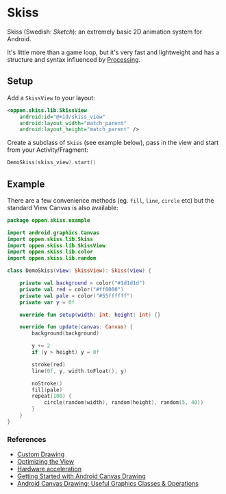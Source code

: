 # Skiss
Skiss (Swedish: _Sketch_): an extremely basic 2D animation system for Android.  

It's little more than a game loop, but it's very fast and lightweight and has a structure and syntax influenced by [Processing](https://processing.org/).  

## Setup

Add a `SkissView` to your layout:

```xml
<oppen.skiss.lib.SkissView
    android:id="@+id/skiss_view"
    android:layout_width="match_parent"
    android:layout_height="match_parent" />
```

Create a subclass of `Skiss` (see example below), pass in the view and start from your Activity/Fragment:

```kotlin
DemoSkiss(skiss_view).start()
```

## Example

There are a few convenience methods (eg. `fill`, `line`, `circle` etc) but the standard View Canvas is also available:

```kotlin
package oppen.skiss.example

import android.graphics.Canvas
import oppen.skiss.lib.Skiss
import oppen.skiss.lib.SkissView
import oppen.skiss.lib.color
import oppen.skiss.lib.random

class DemoSkiss(view: SkissView): Skiss(view) {

    private val background = color("#1d1d1d")
    private val red = color("#ff0000")
    private val pale = color("#55ffffff")
    private var y = 0f

    override fun setup(width: Int, height: Int) {}

    override fun update(canvas: Canvas) {
        background(background)

        y += 2
        if (y > height) y = 0f

        stroke(red)
        line(0f, y, width.toFloat(), y)

        noStroke()
        fill(pale)
        repeat(100) {
            circle(random(width), random(height), random(5, 40))
        }
    }
}
```

### References
* [Custom Drawing](https://developer.android.com/training/custom-views/custom-drawing)
* [Optimizing the View](https://developer.android.com/training/custom-views/optimizing-view)
* [Hardware acceleration](https://developer.android.com/guide/topics/graphics/hardware-accel.html)
* [Getting Started with Android Canvas Drawing](https://medium.com/over-engineering/getting-started-with-drawing-on-the-android-canvas-621cf512f4c7)
* [Android Canvas Drawing: Useful Graphics Classes & Operations](https://medium.com/over-engineering/android-canvas-drawing-useful-graphics-classes-operations-2803e435e848)



